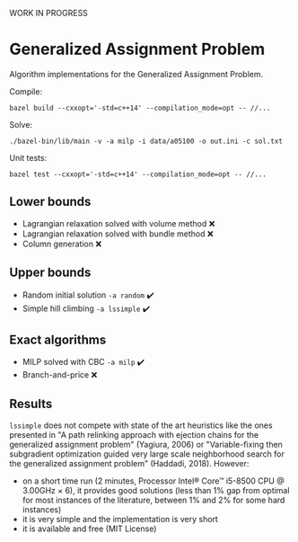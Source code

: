 WORK IN PROGRESS

# Generalized Assignment Problem

Algorithm implementations for the Generalized Assignment Problem.

Compile:
```
bazel build --cxxopt='-std=c++14' --compilation_mode=opt -- //...
```

Solve:
```
./bazel-bin/lib/main -v -a milp -i data/a05100 -o out.ini -c sol.txt
```

Unit tests:
```
bazel test --cxxopt='-std=c++14' --compilation_mode=opt -- //...
```

## Lower bounds

- Lagrangian relaxation solved with volume method :x:
- Lagrangian relaxation solved with bundle method :x:
- Column generation :x:

## Upper bounds

- Random initial solution `-a random` :heavy_check_mark:
- Simple hill climbing `-a lssimple` :heavy_check_mark:

## Exact algorithms

- MILP solved with CBC `-a milp` :heavy_check_mark:
- Branch-and-price :x:

## Results


`lssimple` does not compete with state of the art heuristics like the ones presented in "A path relinking approach with ejection chains for the generalized assignment problem" (Yagiura, 2006) or "Variable-fixing then subgradient optimization guided very large scale neighborhood search for the generalized assignment problem" (Haddadi, 2018). However:
- on a short time run (2 minutes, Processor Intel® Core™ i5-8500 CPU @ 3.00GHz × 6), it provides good solutions (less than 1% gap from optimal for most instances of the literature, between 1% and 2% for some hard instances)
- it is very simple and the implementation is very short
- it is available and free (MIT License)

